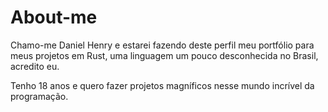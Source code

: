 # About-me

Chamo-me Daniel Henry e estarei fazendo deste perfil meu portfólio para meus projetos em Rust, uma linguagem um pouco desconhecida no Brasil, acredito eu.

Tenho 18 anos e quero fazer projetos magníficos nesse mundo incrível da programação.
